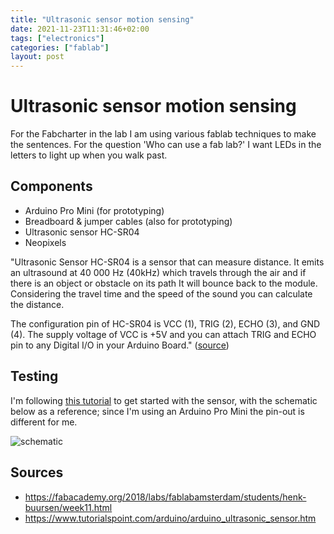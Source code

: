 ```yaml
---
title: "Ultrasonic sensor motion sensing"
date: 2021-11-23T11:31:46+02:00
tags: ["electronics"]
categories: ["fablab"]
layout: post
---
```


# Ultrasonic sensor motion sensing
For the Fabcharter in the lab I am using various fablab techniques to make the sentences. For the question 'Who can use a fab lab?' I want LEDs in the letters to light up when you walk past. 

## Components
- Arduino Pro Mini (for prototyping)
- Breadboard & jumper cables (also for prototyping)
- Ultrasonic sensor HC-SR04
- Neopixels

"Ultrasonic Sensor HC-SR04 is a sensor that can measure distance. It emits an ultrasound at 40 000 Hz (40kHz) which travels through the air and if there is an object or obstacle on its path It will bounce back to the module. Considering the travel time and the speed of the sound you can calculate the distance.

The configuration pin of HC-SR04 is VCC (1), TRIG (2), ECHO (3), and GND (4). The supply voltage of VCC is +5V and you can attach TRIG and ECHO pin to any Digital I/O in your Arduino Board." ([source](https://create.arduino.cc/projecthub/abdularbi17/ultrasonic-sensor-hc-sr04-with-arduino-tutorial-327ff6))

## Testing
I'm following [this tutorial](https://www.tutorialspoint.com/arduino/arduino_ultrasonic_sensor.htm) to get started with the sensor, with the schematic below as a reference; since I'm using an Arduino Pro Mini the pin-out is different for me.

![schematic](https://www.tutorialspoint.com/arduino/images/ultrasonic_circuit_connection.jpg)

## Sources
- <https://fabacademy.org/2018/labs/fablabamsterdam/students/henk-buursen/week11.html>
- <https://www.tutorialspoint.com/arduino/arduino_ultrasonic_sensor.htm>